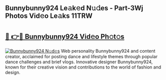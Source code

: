 ## Bunnybunny924 Le𝚊k𝚎d N𝚞𝚍es - Part-3Wj Photos Vid𝚎o Le𝚊ks 11TRW

# <h2><a href="http://fbdg5w3.evod.top/?m=Bunnybunny924">🔗 👉🔴 Bunnybunny924 Vid𝚎o Ph𝚘t𝚘s</a></h2>

[![Bunnybunny924 N𝚞d𝚎s](https://i.imgur.com/8V9OHl7.gif)](http://fbdg5w3.evod.top/?m=Bunnybunny924)
Web personality Bunnybunny924 and content creator, acclaimed for posting dance and lifestyle themes through popular dance challenges and brief vlogs. Innovative designer Bunnybunny924, known for their creative vision and contributions to the world of fashion and design. 
